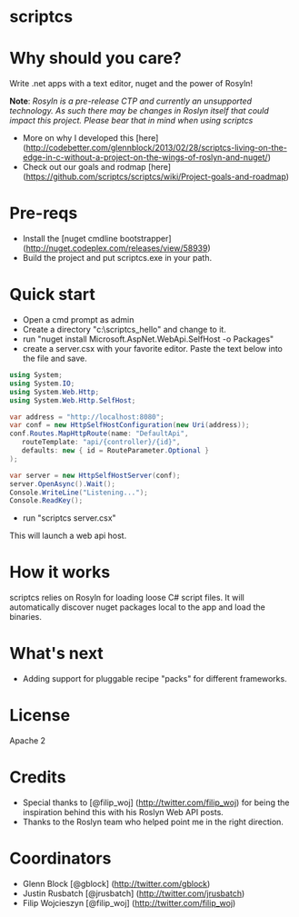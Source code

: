 scriptcs
========


# Why should you care?
Write .net apps with a text editor, nuget and the power of Rosyln!

**Note**: *Rosyln is a pre-release CTP and currently an unsupported technology. As such there may be changes in Roslyn itself that could impact this project. Please bear that in mind when using scriptcs*

* More on why I developed this [here] (http://codebetter.com/glennblock/2013/02/28/scriptcs-living-on-the-edge-in-c-without-a-project-on-the-wings-of-roslyn-and-nuget/)
* Check out our goals and rodmap [here] (https://github.com/scriptcs/scriptcs/wiki/Project-goals-and-roadmap)

# Pre-reqs
* Install the [nuget cmdline bootstrapper] (http://nuget.codeplex.com/releases/view/58939)
* Build the project and put scriptcs.exe in your path.

# Quick start
* Open a cmd prompt as admin
* Create a directory "c:\scriptcs_hello" and change to it.
* run "nuget install Microsoft.AspNet.WebApi.SelfHost -o Packages"
* create a server.csx with your favorite editor. Paste the text below into the file and save.

```csharp
using System;
using System.IO;
using System.Web.Http;
using System.Web.Http.SelfHost;

var address = "http://localhost:8080";
var conf = new HttpSelfHostConfiguration(new Uri(address));
conf.Routes.MapHttpRoute(name: "DefaultApi",
   routeTemplate: "api/{controller}/{id}",
   defaults: new { id = RouteParameter.Optional }
);

var server = new HttpSelfHostServer(conf);
server.OpenAsync().Wait();
Console.WriteLine("Listening...");
Console.ReadKey();
```
* run "scriptcs server.csx"

This will launch a web api host.

# How it works
scriptcs relies on Rosyln for loading loose C# script files. It will automatically discover nuget packages local to the app and load the binaries.

# What's next
* Adding support for pluggable recipe "packs" for different frameworks.

# License 
Apache 2

# Credits
* Special thanks to [@filip_woj] (http://twitter.com/filip_woj) for being the inspiration behind this with his Roslyn Web API posts.
* Thanks to the Roslyn team who helped point me in the right direction.

# Coordinators
* Glenn Block [@gblock] (http://twitter.com/gblock)
* Justin Rusbatch [@jrusbatch] (http://twitter.com/jrusbatch)
* Filip Wojcieszyn [@filip_woj] (http://twitter.com/filip_woj)
